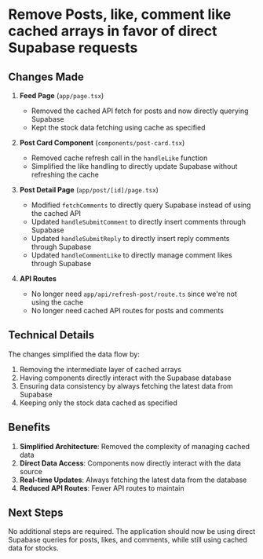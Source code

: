# Remove Posts, like, comment like cached arrays in favor of direct Supabase requests

## Changes Made

1. **Feed Page** (`app/page.tsx`)

   - Removed the cached API fetch for posts and now directly querying Supabase
   - Kept the stock data fetching using cache as specified

2. **Post Card Component** (`components/post-card.tsx`)

   - Removed cache refresh call in the `handleLike` function
   - Simplified the like handling to directly update Supabase without refreshing the cache

3. **Post Detail Page** (`app/post/[id]/page.tsx`)

   - Modified `fetchComments` to directly query Supabase instead of using the cached API
   - Updated `handleSubmitComment` to directly insert comments through Supabase
   - Updated `handleSubmitReply` to directly insert reply comments through Supabase
   - Updated `handleCommentLike` to directly manage comment likes through Supabase

4. **API Routes**
   - No longer need `app/api/refresh-post/route.ts` since we're not using the cache
   - No longer need cached API routes for posts and comments

## Technical Details

The changes simplified the data flow by:

1. Removing the intermediate layer of cached arrays
2. Having components directly interact with the Supabase database
3. Ensuring data consistency by always fetching the latest data from Supabase
4. Keeping only the stock data cached as specified

## Benefits

1. **Simplified Architecture**: Removed the complexity of managing cached data
2. **Direct Data Access**: Components now directly interact with the data source
3. **Real-time Updates**: Always fetching the latest data from the database
4. **Reduced API Routes**: Fewer API routes to maintain

## Next Steps

No additional steps are required. The application should now be using direct Supabase queries for posts, likes, and comments, while still using cached data for stocks.
